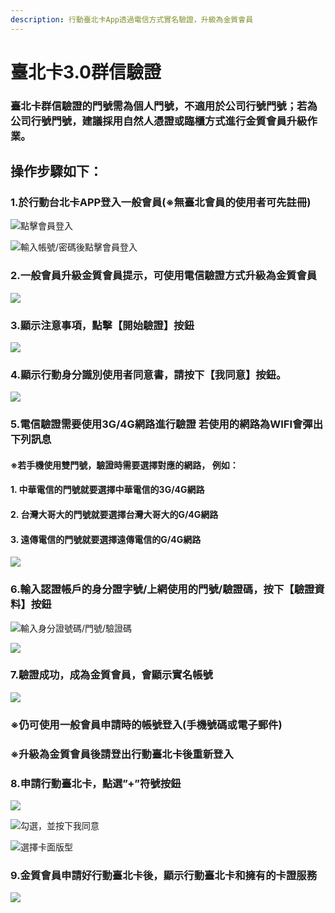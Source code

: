 ```yaml
---
description: 行動臺北卡App透過電信方式實名驗證，升級為金質會員
---
```


# 臺北卡3.0群信驗證

### 臺北卡群信驗證的門號需為個人門號，不適用於公司行號門號；若為公司行號門號，建議採用自然人憑證或臨櫃方式進行金質會員升級作業。

## 操作步驟如下：

### 1.於行動台北卡APP登入一般會員\(※無臺北會員的使用者可先註冊\)

![&#x9EDE;&#x64CA;&#x6703;&#x54E1;&#x767B;&#x5165;](.gitbook/assets/login_01_512.png)

![&#x8F38;&#x5165;&#x5E33;&#x865F;/&#x5BC6;&#x78BC;&#x5F8C;&#x9EDE;&#x64CA;&#x6703;&#x54E1;&#x767B;&#x5165;](.gitbook/assets/login_02_512.png)

### 2.一般會員升級金質會員提示，可使用電信驗證方式升級為金質會員

![](.gitbook/assets/mobile_check_512.png)

### 3.顯示注意事項，點擊【開始驗證】按鈕

![](.gitbook/assets/mobile_chek_02_512.png)

### 4.顯示行動身分識別使用者同意書，請按下【我同意】按鈕。

![](.gitbook/assets/mobile_chek_03_512.png)

### 5.電信驗證需要使用3G/4G網路進行驗證 若使用的網路為WIFI會彈出下列訊息 

#### ※若手機使用雙門號，驗證時需要選擇對應的網路， 例如： 

#### 1. 中華電信的門號就要選擇中華電信的3G/4G網路

####  2. 台灣大哥大的門號就要選擇台灣大哥大的G/4G網路

####  3. 遠傳電信的門號就要選擇遠傳電信的G/4G網路

![](.gitbook/assets/mobile_chek_04_512.png)

### 6.輸入認證帳戶的身分證字號/上網使用的門號/驗證碼，按下【驗證資料】按鈕

![&#x8F38;&#x5165;&#x8EAB;&#x5206;&#x8B49;&#x865F;&#x78BC;/&#x9580;&#x865F;/&#x9A57;&#x8B49;&#x78BC;](.gitbook/assets/mobile_chek_05_512.png)

![](.gitbook/assets/mobile_chek_06_512.png)

### 7.驗證成功，成為金質會員，會顯示實名帳號 

![](.gitbook/assets/mobile_success_512.png)

###  ※仍可使用一般會員申請時的帳號登入\(手機號碼或電子郵件\)

### ※升級為金質會員後請登出行動臺北卡後重新登入

### 8.申請行動臺北卡，點選”+”符號按鈕

![](.gitbook/assets/gold_01.png)

![&#x52FE;&#x9078;&#xFF0C;&#x4E26;&#x6309;&#x4E0B;&#x6211;&#x540C;&#x610F;](.gitbook/assets/gold_02.png)

![&#x9078;&#x64C7;&#x5361;&#x9762;&#x7248;&#x578B;](.gitbook/assets/gold_03.png)

### 9.金質會員申請好行動臺北卡後，顯示行動臺北卡和擁有的卡證服務

![](.gitbook/assets/gold_05.png)




